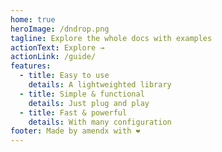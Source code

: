 ```yaml
---
home: true
heroImage: /dndrop.png
tagline: Explore the whole docs with examples
actionText: Explore →
actionLink: /guide/
features:
  - title: Easy to use
    details: A lightweighted library
  - title: Simple & functional
    details: Just plug and play
  - title: Fast & powerful
    details: With many configuration
footer: Made by amendx with ❤️
---
```

